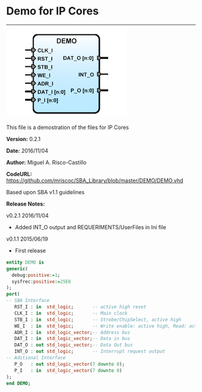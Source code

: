 # **Demo for IP Cores**
- - - 
![](image.png)   

This file is a demostration of the files for IP Cores

**Version:** 0.2.1  

**Date:** 2016/11/04  

**Author:** Miguel A. Risco-Castillo  

**CodeURL:** https://github.com/mriscoc/SBA_Library/blob/master/DEMO/DEMO.vhd  

Based upon SBA v1.1 guidelines

**Release Notes:**

v0.2.1 2016/11/04
- Added INT_O output and REQUERIMENTS/UserFiles in Ini file

v0.1.1 2015/06/19
- First release
 

```vhdl
entity DEMO is
generic(
  debug:positive:=1;
  sysfrec:positive:=25E6
);
port(
-- SBA Interface
   RST_I : in  std_logic;       -- active high reset
   CLK_I : in  std_logic;       -- Main clock
   STB_I : in  std_logic;       -- Strobe/ChipSelect, active high
   WE_I  : in  std_logic;       -- Write enable: active high, Read: active low
   ADR_I : in  std_logic_vector;-- Address bus
   DAT_I : in  std_logic_vector;-- Data in bus
   DAT_O : out std_logic_vector;-- Data Out bus
   INT_O : out std_logic;       -- Interrupt request output
-- Aditional Interface
   P_O   : out std_logic_vector(7 downto 0);
   P_I   : in  std_logic_vector(7 downto 0)
);
end DEMO;
```
